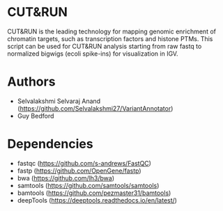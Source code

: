 # CUT&RUN
CUT&RUN is the leading technology for mapping genomic enrichment of chromatin targets, such as transcription factors and histone PTMs. This script can be used for CUT&amp;RUN analysis starting from raw fastq to normalized bigwigs (ecoli spike-ins) for visualization in IGV. 

# Authors
  * Selvalakshmi Selvaraj Anand (https://github.com/Selvalakshmi27/VariantAnnotator)
  * Guy Bedford
# Dependencies
  * fastqc (https://github.com/s-andrews/FastQC)
  * fastp (https://github.com/OpenGene/fastp)
  * bwa (https://github.com/lh3/bwa)
  * samtools (https://github.com/samtools/samtools)
  * bamtools (https://github.com/pezmaster31/bamtools)
  * deepTools (https://deeptools.readthedocs.io/en/latest/)



